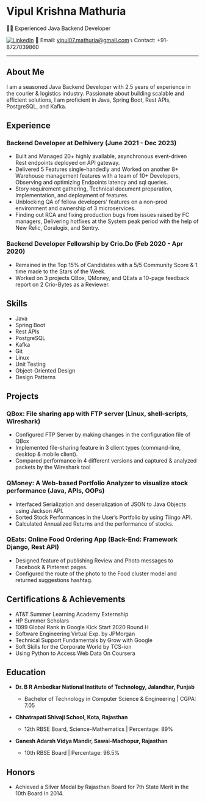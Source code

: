 # Vipul Krishna Mathuria

👨‍💻 Experienced Java Backend Developer

[![LinkedIn](https://img.shields.io/badge/-LinkedIn-blue?style=flat&logo=linkedin&logoColor=white)](www.linkedin.com/in/vipulkrishna)
📧 Email: vipul07.mathuria@gmail.com
📞 Contact: +91-8727039860

---

## About Me

I am a seasoned Java Backend Developer with 2.5 years of experience in the courier & logistics industry. Passionate about building scalable and efficient solutions, I am proficient in Java, Spring Boot, Rest APIs, PostgreSQL, and Kafka.

## Experience

### Backend Developer at Delhivery (June 2021 - Dec 2023)

- Built and Managed 20+ highly available, asynchronous event-driven Rest endpoints deployed on API gateway.
- Delivered 5 Features single-handedly and Worked on another 8+ Warehouse management features with a team of 10+ Developers, Observing and optimizing Endpoints latency and sql queries.
- Story requirement gathering, Technical document preparation, Implementation, and deployment of features.
- Unblocking QA of fellow developers' features on a non-prod environment and ownership of 3 microservices.
- Finding out RCA and fixing production bugs from issues raised by FC managers, Delivering hotfixes at the System peak period with the help of New Relic, Coralogix, and Sentry.

### Backend Developer Fellowship by Crio.Do (Feb 2020 - Apr 2020)

- Remained in the Top 15% of Candidates with a 5/5 Community Score & 1 time made to the Stars of the Week.
- Worked on 3 projects QBox, QMoney, and QEats a 10-page feedback report on 2 Crio-Bytes as a Reviewer.

## Skills

- Java
- Spring Boot
- Rest APIs
- PostgreSQL
- Kafka
- Git
- Linux
- Unit Testing
- Object-Oriented Design
- Design Patterns

## Projects

### QBox: File sharing app with FTP server (Linux, shell-scripts, Wireshark)

- Configured FTP Server by making changes in the configuration file of QBox
- Implemented file-sharing feature in 3 client types (command-line, desktop & mobile client).
- Compared performance in 4 different versions and captured & analyzed packets by the Wireshark tool

### QMoney: A Web-based Portfolio Analyzer to visualize stock performance (Java, APIs, OOPs)

- Interfaced Serialization and deserialization of JSON to Java Objects using Jackson API.
- Sorted Stock Performances in the User’s Portfolio by using Tiingo API.
- Calculated Annualized Returns and the performance of stocks.

### QEats: Online Food Ordering App (Back-End: Framework Django, Rest API)

- Designed feature of publishing Review and Photo messages to Facebook & Pinterest pages.
- Configured the route of the photo to the Food cluster model and returned suggestions hashtag.

## Certifications & Achievements

- AT&T Summer Learning Academy Externship
- HP Summer Scholars
- 1099 Global Rank in Google Kick Start 2020 Round H
- Software Engineering Virtual Exp. by JPMorgan
- Technical Support Fundamentals by Grow with Google
- Soft Skills for the Corporate World by TCS-ion
- Using Python to Access Web Data On Coursera

## Education

- **Dr. B R Ambedkar National Institute of Technology, Jalandhar, Punjab**
  - Bachelor of Technology in Computer Science & Engineering | CGPA: 7.05

- **Chhatrapati Shivaji School, Kota, Rajasthan**
  - 12th RBSE Board, Science-Mathematics | Percentage: 89%

- **Ganesh Adarsh Vidya Mandir, Sawai-Madhopur, Rajasthan**
  - 10th RBSE Board | Percentage: 96.5%

## Honors

- Achieved a Silver Medal by Rajasthan Board for 7th State Merit in the 10th Board In 2014.

